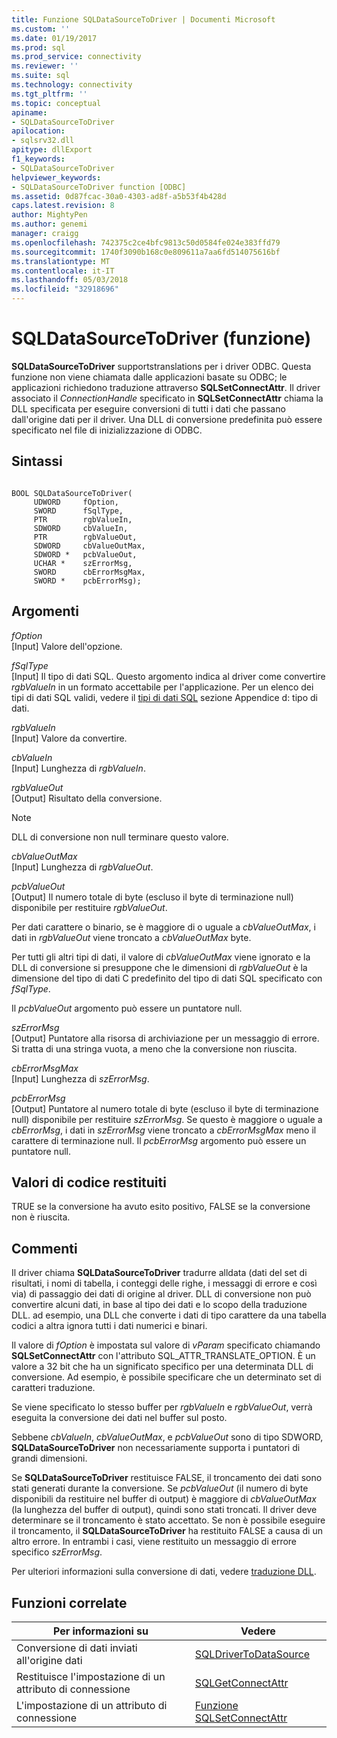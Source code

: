 ```yaml
---
title: Funzione SQLDataSourceToDriver | Documenti Microsoft
ms.custom: ''
ms.date: 01/19/2017
ms.prod: sql
ms.prod_service: connectivity
ms.reviewer: ''
ms.suite: sql
ms.technology: connectivity
ms.tgt_pltfrm: ''
ms.topic: conceptual
apiname:
- SQLDataSourceToDriver
apilocation:
- sqlsrv32.dll
apitype: dllExport
f1_keywords:
- SQLDataSourceToDriver
helpviewer_keywords:
- SQLDataSourceToDriver function [ODBC]
ms.assetid: 0d87fcac-30a0-4303-ad8f-a5b53f4b428d
caps.latest.revision: 8
author: MightyPen
ms.author: genemi
manager: craigg
ms.openlocfilehash: 742375c2ce4bfc9813c50d0584fe024e383ffd79
ms.sourcegitcommit: 1740f3090b168c0e809611a7aa6fd514075616bf
ms.translationtype: MT
ms.contentlocale: it-IT
ms.lasthandoff: 05/03/2018
ms.locfileid: "32918696"
---
```

# <a name="sqldatasourcetodriver-function"></a>SQLDataSourceToDriver (funzione)
**SQLDataSourceToDriver** supportstranslations per i driver ODBC. Questa funzione non viene chiamata dalle applicazioni basate su ODBC; le applicazioni richiedono traduzione attraverso **SQLSetConnectAttr**. Il driver associato il *ConnectionHandle* specificato in **SQLSetConnectAttr** chiama la DLL specificata per eseguire conversioni di tutti i dati che passano dall'origine dati per il driver. Una DLL di conversione predefinita può essere specificato nel file di inizializzazione di ODBC.  
  
## <a name="syntax"></a>Sintassi  
  
```  
  
BOOL SQLDataSourceToDriver(  
     UDWORD     fOption,  
     SWORD      fSqlType,  
     PTR        rgbValueIn,  
     SDWORD     cbValueIn,  
     PTR        rgbValueOut,  
     SDWORD     cbValueOutMax,  
     SDWORD *   pcbValueOut,  
     UCHAR *    szErrorMsg,  
     SWORD      cbErrorMsgMax,  
     SWORD *    pcbErrorMsg);  
```  
  
## <a name="arguments"></a>Argomenti  
 *fOption*  
 [Input] Valore dell'opzione.  
  
 *fSqlType*  
 [Input] Il tipo di dati SQL. Questo argomento indica al driver come convertire *rgbValueIn* in un formato accettabile per l'applicazione. Per un elenco dei tipi di dati SQL validi, vedere il [tipi di dati SQL](../../../odbc/reference/appendixes/sql-data-types.md) sezione Appendice d: tipo di dati.  
  
 *rgbValueIn*  
 [Input] Valore da convertire.  
  
 *cbValueIn*  
 [Input] Lunghezza di *rgbValueIn*.  
  
 *rgbValueOut*  
 [Output] Risultato della conversione.  
  
> [!NOTE]  
>  DLL di conversione non null terminare questo valore.  
  
 *cbValueOutMax*  
 [Input] Lunghezza di *rgbValueOut*.  
  
 *pcbValueOut*  
 [Output] Il numero totale di byte (escluso il byte di terminazione null) disponibile per restituire *rgbValueOut*.  
  
 Per dati carattere o binario, se è maggiore di o uguale a *cbValueOutMax*, i dati in *rgbValueOut* viene troncato a *cbValueOutMax* byte.  
  
 Per tutti gli altri tipi di dati, il valore di *cbValueOutMax* viene ignorato e la DLL di conversione si presuppone che le dimensioni di *rgbValueOut* è la dimensione del tipo di dati C predefinito del tipo di dati SQL specificato con *fSqlType*.  
  
 Il *pcbValueOut* argomento può essere un puntatore null.  
  
 *szErrorMsg*  
 [Output] Puntatore alla risorsa di archiviazione per un messaggio di errore. Si tratta di una stringa vuota, a meno che la conversione non riuscita.  
  
 *cbErrorMsgMax*  
 [Input] Lunghezza di *szErrorMsg*.  
  
 *pcbErrorMsg*  
 [Output] Puntatore al numero totale di byte (escluso il byte di terminazione null) disponibile per restituire *szErrorMsg*. Se questo è maggiore o uguale a *cbErrorMsg*, i dati in *szErrorMsg* viene troncato a *cbErrorMsgMax* meno il carattere di terminazione null. Il *pcbErrorMsg* argomento può essere un puntatore null.  
  
## <a name="returns"></a>Valori di codice restituiti  
 TRUE se la conversione ha avuto esito positivo, FALSE se la conversione non è riuscita.  
  
## <a name="comments"></a>Commenti  
 Il driver chiama **SQLDataSourceToDriver** tradurre alldata (dati del set di risultati, i nomi di tabella, i conteggi delle righe, i messaggi di errore e così via) di passaggio dei dati di origine al driver. DLL di conversione non può convertire alcuni dati, in base al tipo dei dati e lo scopo della traduzione DLL. ad esempio, una DLL che converte i dati di tipo carattere da una tabella codici a altra ignora tutti i dati numerici e binari.  
  
 Il valore di *fOption* è impostata sul valore di *vParam* specificato chiamando **SQLSetConnectAttr** con l'attributo SQL_ATTR_TRANSLATE_OPTION. È un valore a 32 bit che ha un significato specifico per una determinata DLL di conversione. Ad esempio, è possibile specificare che un determinato set di caratteri traduzione.  
  
 Se viene specificato lo stesso buffer per *rgbValueIn* e *rgbValueOut*, verrà eseguita la conversione dei dati nel buffer sul posto.  
  
 Sebbene *cbValueIn*, *cbValueOutMax*, e *pcbValueOut* sono di tipo SDWORD, **SQLDataSourceToDriver** non necessariamente supporta i puntatori di grandi dimensioni.  
  
 Se **SQLDataSourceToDriver** restituisce FALSE, il troncamento dei dati sono stati generati durante la conversione. Se *pcbValueOut* (il numero di byte disponibili da restituire nel buffer di output) è maggiore di *cbValueOutMax* (la lunghezza del buffer di output), quindi sono stati troncati. Il driver deve determinare se il troncamento è stato accettato. Se non è possibile eseguire il troncamento, il **SQLDataSourceToDriver** ha restituito FALSE a causa di un altro errore. In entrambi i casi, viene restituito un messaggio di errore specifico *szErrorMsg*.  
  
 Per ulteriori informazioni sulla conversione di dati, vedere [traduzione DLL](../../../odbc/reference/develop-app/translation-dlls.md).  
  
## <a name="related-functions"></a>Funzioni correlate  
  
|Per informazioni su|Vedere|  
|---------------------------|---------|  
|Conversione di dati inviati all'origine dati|[SQLDriverToDataSource](../../../odbc/reference/syntax/sqldrivertodatasource-function.md)|  
|Restituisce l'impostazione di un attributo di connessione|[SQLGetConnectAttr](../../../odbc/reference/syntax/sqlgetconnectattr-function.md)|  
|L'impostazione di un attributo di connessione|[Funzione SQLSetConnectAttr](../../../odbc/reference/syntax/sqlsetconnectattr-function.md)|
